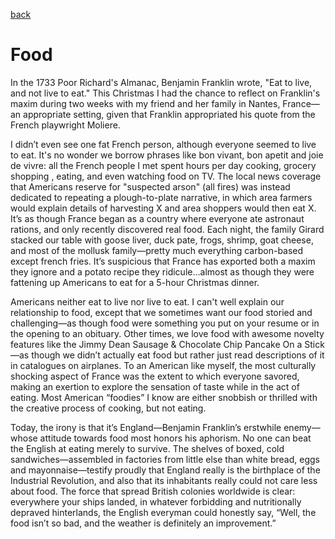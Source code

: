 [back](/writing.html)

# Food

In the 1733 Poor Richard's Almanac, Benjamin Franklin wrote, "Eat to live, and not live to eat." This Christmas I had the chance to reflect on Franklin's maxim during two weeks with my friend and her family in Nantes, France—an appropriate setting, given that Franklin appropriated his quote from the French playwright Moliere.

I didn’t even see one fat French person, although everyone seemed to live to eat. It's no wonder we borrow phrases like bon vivant, bon apetit and joie de vivre: all the French people I met spent hours per day cooking, grocery shopping , eating, and even watching food on TV. The local news coverage that Americans reserve for "suspected arson" (all fires) was instead dedicated to repeating a plough-to-plate narrative, in which area farmers would explain details of harvesting X and area shoppers would then eat X. It’s as though France began as a country where everyone ate astronaut rations, and only recently discovered real food. Each night, the family Girard stacked our table with goose liver, duck pate, frogs, shrimp, goat cheese, and most of the mollusk family—pretty much everything carbon-based except french fries. It’s suspicious that France has exported both a maxim they ignore and a potato recipe they ridicule…almost as though they were fattening up Americans to eat for a 5-hour Christmas dinner.

Americans neither eat to live nor live to eat. I can't well explain our relationship to food, except that we sometimes want our food storied and challenging—as though food were something you put on your resume or in the opening to an obituary. Other times, we love food with awesome novelty features like the Jimmy Dean Sausage & Chocolate Chip Pancake On a Stick—as though we didn’t actually eat food but rather just read descriptions of it in catalogues on airplanes. To an American like myself, the most culturally shocking aspect of France was the extent to which everyone savored, making an exertion to explore the sensation of taste while in the act of eating. Most American “foodies” I know are either snobbish or thrilled with the creative process of cooking, but not eating.

Today, the irony is that it’s England—Benjamin Franklin’s erstwhile enemy—whose attitude towards food most honors his aphorism.  No one can beat the English at eating merely to survive. The shelves of boxed, cold sandwiches—assembled in factories from little else than white bread, eggs and mayonnaise—testify proudly that England really is the birthplace of the Industrial Revolution, and also that its inhabitants really could not care less about food. The force that spread British colonies worldwide is clear: everywhere your ships landed, in whatever forbidding and nutritionally depraved hinterlands, the English everyman could honestly say, “Well, the food isn’t so bad, and the weather is definitely an improvement.”